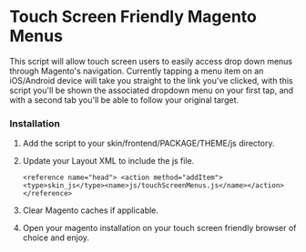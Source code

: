 Touch Screen Friendly Magento Menus
================================================

This script will allow touch screen users to easily access drop down menus through Magento's navigation.  Currently tapping a menu item on an iOS/Android device will take you straight to the link you've clicked, with this script you'll be shown the associated dropdown menu on your first tap, and with a second tab you'll be able to follow your original target.

### Installation

1. Add the script to your skin/frontend/PACKAGE/THEME/js directory.
2. Update your Layout XML to include the js file.

    `<reference name="head">
    <action method="addItem"><type>skin_js</type><name>js/touchScreenMenus.js</name></action>
    </reference>`

3. Clear Magento caches if applicable.
4. Open your magento installation on your touch screen friendly browser of choice and enjoy.

